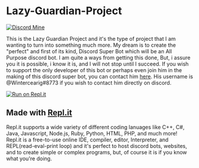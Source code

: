 # Lazy-Guardian-Project
[![Discord Mine](https://img.shields.io/discord/607466366022451221?label=chat&logo=discord&logoColor=white)](https://discord.gg/x4qGz3D)

This is the Lazy Guardian Project and it's the type of project that I am wanting to turn into something much more. My dream is to create the "perfect" and first of its kind, Discord Super Bot which will be an All Purpose discord bot. I am quite a ways from getting this done, But, i assure you it is possible, i know it is, and I will not stop until I succeed. If you wish to support the only developer of this bot or perhaps even join him in the making of this discord super bot, you can contact him [here](https://discord.io/TheLoungingArea "The Lounge"). His username is @Wintercearig#8773 if you wish to contact him directly on discord.

[![Run on Repl.it](https://repl.it/badge/github/BlazingWinter/Lazy-Guardian-Project)](https://repl.it/github/BlazingWinter/Lazy-Guardian-Project)

## Made with [Repl.it](https://repl.it.com/ "A super powerful tool!")
Repl.it supports a wide variety of different coding lanuages like C++, C#, Java, Javascript, Node.js, Ruby, Python, HTML, PHP, and much more!
Repl.it is a free-to-use online IDE, compiler, editor, Interpreter, and REPL(read-eval-print loop) and it's perfect to host discord bots, websites, and to create simple or complex programs, but, of course it is if you know what you're doing.
